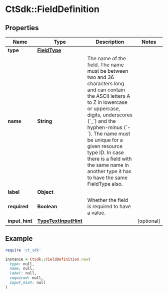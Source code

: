 # CtSdk::FieldDefinition

## Properties

| Name | Type | Description | Notes |
| ---- | ---- | ----------- | ----- |
| **type** | [**FieldType**](FieldType.md) |  |  |
| **name** | **String** | The name of the field. The name must be between two and 36 characters long and can contain the ASCII letters A to Z in lowercase or uppercase, digits, underscores (&#x60;_&#x60;) and the hyphen-minus (&#x60;-&#x60;). The name must be unique for a given resource type ID. In case there is a field with the same name in another type it has to have the same FieldType also. |  |
| **label** | **Object** |  |  |
| **required** | **Boolean** | Whether the field is required to have a value. |  |
| **input_hint** | [**TypeTextInputHint**](TypeTextInputHint.md) |  | [optional] |

## Example

```ruby
require 'ct_sdk'

instance = CtSdk::FieldDefinition.new(
  type: null,
  name: null,
  label: null,
  required: null,
  input_hint: null
)
```

